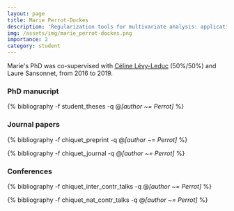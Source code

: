 ```yaml
---
layout: page
title: Marie Perrot-Dockes
description: 'Regularization tools for multivariate analysis: application to multi-omics (2016-2019)'
img: /assets/img/marie_perrot-dockes.png
importance: 2
category: student
---
```


Marie's PhD was co-supervised with [Céline
Lévy-Leduc](https://www6.inra.fr/mia-paris/Equipes/Membres/Celine-Levy-Leduc)
(50%/50%) and Laure Sansonnet, from 2016 to 2019.

### PhD manucript

<div class="publications">

{% bibliography -f student_theses -q @*[author ~= Perrot]* %}

</div>

### Journal papers

<div class="publications">

{% bibliography -f chiquet_preprint -q @*[author ~= Perrot]* %}

{% bibliography -f chiquet_journal -q @*[author ~= Perrot]* %}

</div>


### Conferences

<div class="publications">

{% bibliography -f chiquet_inter_contr_talks -q @*[author ~= Perrot]* %}

{% bibliography -f chiquet_nat_contr_talks -q @*[author ~= Perrot]* %}

</div>
